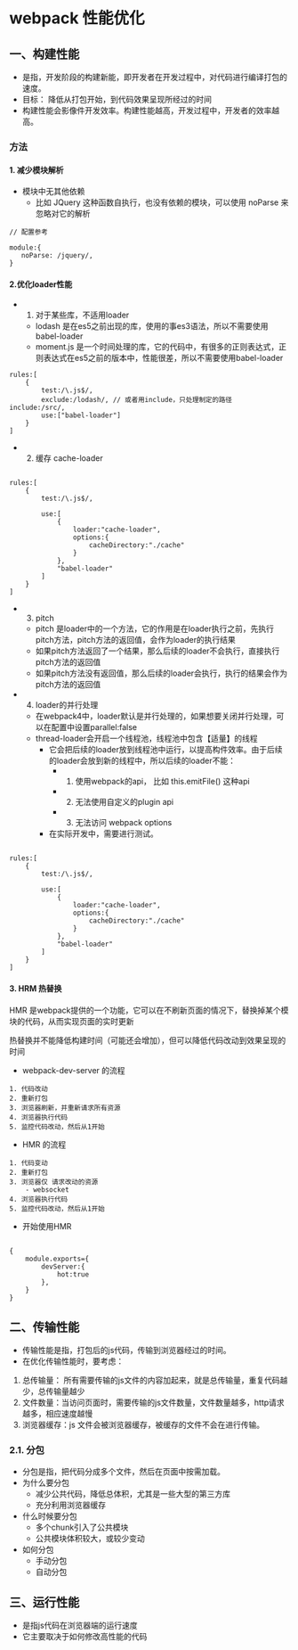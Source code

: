 # webpack 性能优化

## 一、构建性能
- 是指，开发阶段的构建新能，即开发者在开发过程中，对代码进行编译打包的速度。
- 目标： 降低从打包开始，到代码效果呈现所经过的时间
- 构建性能会影像件开发效率。构建性能越高，开发过程中，开发者的效率越高。  

### 方法
#### 1. 减少模块解析
 - 模块中无其他依赖
    - 比如 JQuery 这种函数自执行，也没有依赖的模块，可以使用 noParse 来忽略对它的解析

 ```
 // 配置参考

 module:{
    noParse: /jquery/,
 }
 
 ```

#### 2.优化loader性能


- 1. 对于某些库，不适用loader
    - lodash 是在es5之前出现的库，使用的事es3语法，所以不需要使用babel-loader
    - moment.js 是一个时间处理的库，它的代码中，有很多的正则表达式，正则表达式在es5之前的版本中，性能很差，所以不需要使用babel-loader

```
rules:[
    { 
        test:/\.js$/,
        exclude:/lodash/, // 或者用include，只处理制定的路径   include:/src/,
        use:["babel-loader"]
    }
] 

```


- 2. 缓存 cache-loader

```

rules:[
    { 
        test:/\.js$/,
       
        use:[
            {
                loader:"cache-loader",
                options:{
                    cacheDirectory:"./cache"
                }
            },
            "babel-loader"
        ]
    }
] 

```

- 3. pitch
    - pitch 是loader中的一个方法，它的作用是在loader执行之前，先执行pitch方法，pitch方法的返回值，会作为loader的执行结果
    - 如果pitch方法返回了一个结果，那么后续的loader不会执行，直接执行pitch方法的返回值
    - 如果pitch方法没有返回值，那么后续的loader会执行，执行的结果会作为pitch方法的返回值


- 4. loader的并行处理
    - 在webpack4中，loader默认是并行处理的，如果想要关闭并行处理，可以在配置中设置parallel:false
    - thread-loader会开启一个线程池，线程池中包含【适量】的线程
        - 它会把后续的loader放到线程池中运行，以提高构件效率。由于后续的loader会放到新的线程中，所以后续的loader不能：
            - 1. 使用webpack的api， 比如 this.emitFile() 这种api
            - 2. 无法使用自定义的plugin api
            - 3. 无法访问 webpack options   
        - 在实际开发中，需要进行测试。 



```

rules:[
    { 
        test:/\.js$/,
       
        use:[
            {
                loader:"cache-loader",
                options:{
                    cacheDirectory:"./cache"
                }
            },
            "babel-loader"
        ]
    }
] 

```

#### 3. HRM 热替换
HMR 是webpack提供的一个功能，它可以在不刷新页面的情况下，替换掉某个模块的代码，从而实现页面的实时更新 

热替换并不能降低构建时间（可能还会增加），但可以降低代码改动到效果呈现的时间

- webpack-dev-server 的流程
```
1. 代码改动
2. 重新打包
3. 浏览器刷新，并重新请求所有资源
4. 浏览器执行代码
5. 监控代码改动，然后从1开始

```

- HMR 的流程
```
1. 代码变动
2. 重新打包
3. 浏览器仅 请求改动的资源
    - websocket
4. 浏览器执行代码
5. 监控代码改动，然后从1开始

```
 
- 开始使用HMR
```

{
    module.exports={
        devServer:{
            hot:true
        },
    }
}

```


## 二、传输性能

- 传输性能是指，打包后的js代码，传输到浏览器经过的时间。
- 在优化传输性能时，要考虑：
1. 总传输量： 所有需要传输的js文件的内容加起来，就是总传输量，重复代码越少，总传输量越少
2. 文件数量：当访问页面时，需要传输的js文件数量，文件数量越多，http请求越多，相应速度越慢
3. 浏览器缓存：js 文件会被浏览器缓存，被缓存的文件不会在进行传输。

### 2.1. 分包
- 分包是指，把代码分成多个文件，然后在页面中按需加载。
- 为什么要分包
    -  减少公共代码，降低总体积，尤其是一些大型的第三方库
    - 充分利用浏览器缓存
- 什么时候要分包
    - 多个chunk引入了公共模块
    - 公共模块体积较大，或较少变动
 - 如何分包
    - 手动分包
    - 自动分包   








## 三、运行性能 
- 是指js代码在浏览器端的运行速度
- 它主要取决于如何修改高性能的代码